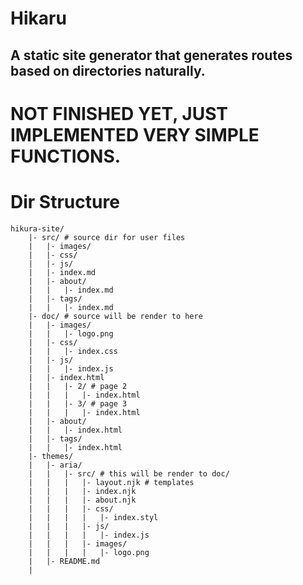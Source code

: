 Hikaru
======

A static site generator that generates routes based on directories naturally.
-----------------------------------------------------------------------------

# NOT FINISHED YET, JUST IMPLEMENTED VERY SIMPLE FUNCTIONS.

# Dir Structure

```plain
hikura-site/
    |- src/ # source dir for user files
    |   |- images/
    |   |- css/
    |   |- js/
    |   |- index.md
    |   |- about/
    |   |   |- index.md
    |   |- tags/
    |   |   |- index.md
    |- doc/ # source will be render to here
    |   |- images/
    |   |   |- logo.png
    |   |- css/
    |   |   |- index.css
    |   |- js/
    |   |   |- index.js
    |   |- index.html
    |   |   |- 2/ # page 2
    |   |   |   |- index.html
    |   |   |- 3/ # page 3
    |	|   |   |- index.html
    |   |- about/
    |   |   |- index.html
    |   |- tags/
    |   |   |- index.html
    |- themes/
    |   |- aria/
    |   |   |- src/ # this will be render to doc/
    |   |   |   |- layout.njk # templates
    |   |   |   |- index.njk
    |   |   |   |- about.njk
    |   |   |   |- css/
    |   |   |   |   |- index.styl
    |   |   |   |- js/
    |   |   |   |   |- index.js
    |   |   |   |- images/
    |   |   |   |   |- logo.png
    |   |- README.md
    |
```
